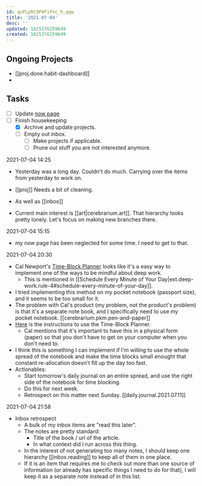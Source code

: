 ```yaml
---
id: qxPLpRC9P4Fifnc_h_qqw
title: '2021-07-04'
desc: ''
updated: 1625376259649
created: 1625376259649
---
```


## Ongoing Projects
- [[proj.done.habit-dashboard]]
- 

## Tasks
- [ ] Update [now page](https://www.markhyunikchoi.com/now/)
- [ ] Finish housekeeping
  - [x] Archive and update projects.
  - [ ] Empty out inbox.
    - [ ] Make projects if applicable.
    - [ ] Prune out stuff you are not interested anymore.

2021-07-04 14:25
- Yesterday was a long day. Couldn't do much. Carrying over the items from yesterday to work on.

- [[proj]] Needs a bit of cleaning.
- As well as [[inbox]]
- Current main interest is [[art|cerebrarium.art]]. That hierarchy looks pretty lonely. Let's focus on making new branches there.

2021-07-04 15:15
- my now page has been neglected for some time. I need to get to that.

2021-07-04 20:30
- Cal Newport's [Time-Block Planner](https://www.timeblockplanner.com/) looks like it's a easy way to implement one of the ways to be mindful about deep work.
  - This is mentioned in [[Schedule Every Minute of Your Day|ext.deep-work.rule-4#schedule-every-minute-of-your-day]].
- I tried implementing this method on my pocket notebook (passport size), and it seems to be too small for it.
- The problem with Cal's product (my problem, not the product's problem) is that it's a separate note book, and I specifically need to use my pocket notebook. [[cerebrarium.pkm.pen-and-paper]]
- [Here](https://youtu.be/eff9h1WYxSo) is the instructions to use the Time-Block Planner.
  - Cal mentions that it's important to have this in a physical form (paper) so that you don't have to get on your computer when you don't need to.
- I think this is something I can implement if I'm willing to use the whole spread of the notebook and make the time blocks small enought that constant re-allocation doesn't fill up the day too fast.
- Actionables:
  - Start tomorrow's daily journal on an entire spread, and use the right side of the notebook for time blocking.
  - Do this for next week.
  - Retrospect on this matter next Sunday. [[daily.journal.2021.07.11]]

2021-07-04 21:58
- Inbox retrospect
  - A bulk of my inbox items are "read this later".
  - The notes are pretty standard:
    - Title of the book / url of the article.
    - In what context did I run across this thing.
  - In the interest of not generating too many notes, I should keep one hierarchy [[inbox.reading]] to keep all of them in one place.
  - If it is an item that requires me to check out more than one source of information (or already has specific things I need to do for that), I will keep it as a separate note instead of in this list.
